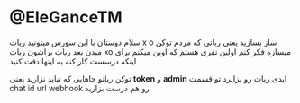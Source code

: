 # @EleGanceTM
سلام دوستان با این سورس میتونید ربات x o ساز بسازید
یعنی رباتی که مردم توکن میدن بعد ربات براشون ربات xo میسازه
فکر کنم اولین نفری هستم که اوپن میکنم 
برای اینکه درسست کار کنه به اینها دقت کنید

توکن رباتو جاهایی که نباید نزارید یعنی **token** و **admin**
ایدی ربات رو بزایرد تو قسمت chat id
url webhook رو هم درست بزارید

